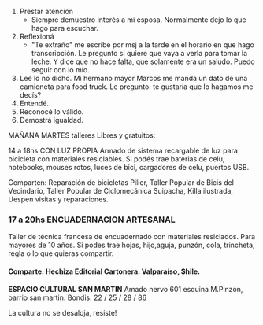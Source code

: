 1. Prestar atención
    + Siempre demuestro interés a mi esposa. Normalmente dejo lo que hago para escuchar.
2. Reflexioná
    + "Te extraño" me escribe por msj a la tarde en el horario en que hago transcripción. Le pregunto si quiere que vaya a verla para tomar la leche. Y dice que no hace falta, que solamente era un saludo. Puedo seguir con lo mío.
3. Leé lo no dicho. Mi hermano mayor Marcos me manda un dato de una camioneta para food truck. Le pregunto: te gustaría que lo hagamos me decís?
4. Entendé.
5. Reconocé lo válido.
6. Demostrá igualdad.

MAÑANA MARTES talleres Libres y gratuitos:

 14 a 18hs 
 CON LUZ PROPIA 
Armado de sistema recargable de luz para bicicleta con materiales resiclables.
Si podés trae baterias de celu, notebooks, mouses rotos, luces de bici, cargadores de celu, puertos USB. 

Comparten: 
Reparación de bicicletas Pilier, Taller Popular de Bicis del Vecindario, Taller Popular de Ciclomecánica Suipacha, Killa ilustrada, Uespen visitas y reparaciones.

### 17 a 20hs  ENCUADERNACION ARTESANAL 
Taller de técnica francesa de encuadernado con materiales resiclados. Para mayores de 10 años. Si podes trae hojas, hijo,aguja, punzón, cola, trincheta, regla o lo que quieras compartir.

#### Comparte: Hechiza Editorial Cartonera. Valparaíso, $hile.

**ESPACIO CULTURAL SAN MARTIN**
Amado nervo 601 esquina M.Pinzón, barrio san martin.
Bondis: 22 / 25 / 28 / 86

La cultura no se desaloja, resiste!
